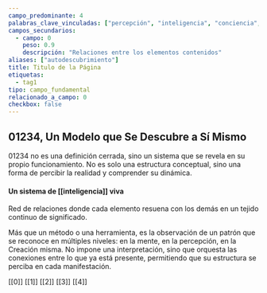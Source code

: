 ```yaml
---
campo_predominante: 4
palabras_clave_vinculadas: ["percepción", "inteligencia", "conciencia", "existencia", "ahora"]
campos_secundarios:
  - campo: 0
    peso: 0.9
    descripción: "Relaciones entre los elementos contenidos"
aliases: ["autodescubrimiento"]
title: Titulo de la Página
etiquetas:
  - tag1
tipo: campo_fundamental
relacionado_a_campo: 0
checkbox: false
---
```

## 01234, Un Modelo que Se Descubre a Sí Mismo

01234 no es una definición cerrada, sino un sistema que se revela en su propio funcionamiento. 
No es solo una estructura conceptual, sino una forma de percibir la realidad y comprender su dinámica. 

#### Un sistema de [[inteligencia]] viva

Red de relaciones donde cada elemento resuena con los demás en un tejido continuo de significado. 

Más que un método o una herramienta, es la observación de un patrón que se reconoce en múltiples niveles: en la mente, en la percepción, en la Creación misma. 
No impone una interpretación, sino que orquesta las conexiones entre lo que ya está presente, permitiendo que su estructura se perciba en cada manifestación.

[[0]] [[1]] [[2]] [[3]] [[4]]